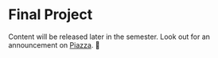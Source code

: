 # Final Project

Content will be released later in the semester. Look out for an announcement on [Piazza](https://piazza.com/class/j6r4ozi6uu75px). 📣
